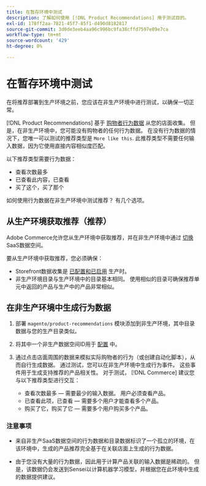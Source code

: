 ```yaml
---
title: 在暂存环境中测试
description: 了解如何使用 [!DNL Product Recommendations] 用于测试目的。
exl-id: 178ff2aa-7821-45f7-85f1-d490d8182817
source-git-commit: 3d0de3eeb4aa96c996bc9fa38cffd7597e89e7ca
workflow-type: tm+mt
source-wordcount: '429'
ht-degree: 0%

---
```


# 在暂存环境中测试

在将推荐部署到生产环境之前，您应该在非生产环境中进行测试，以确保一切正常。

[!DNL Product Recommendations] 基于 [购物者行为数据](behavioral-data.md) 从您的店面收集。 但是，在非生产环境中，您可能没有购物者的任何行为数据。 在没有行为数据的情况下，您唯一可以测试的推荐类型是 `More like this`. 此推荐类型不需要任何输入数据，因为它使用直接内容相似度匹配。

以下推荐类型需要行为数据：

- 查看次数最多
- 已查看此内容，已查看
- 买了这个，买了那个

如何使用行为数据在非生产环境中测试推荐？ 有几个选项。

## 从生产环境获取推荐（推荐）

Adobe Commerce允许您从生产环境中获取推荐，并在非生产环境中通过 [切换](settings.md) SaaS数据空间。

要从生产环境中获取推荐，您必须确保：

- Storefront数据收集是 [已配置和已启用](install-configure.md) 生产时。
- 非生产环境目录与生产环境中的目录基本相同。 使用相似的目录可确保推荐单元中返回的产品与生产中的产品非常相似。

## 在非生产环境中生成行为数据

1. 部署 `magento/product-recommendations` 模块添加到非生产环境，其中目录数据与您的生产目录类似。

1. 将其中一个非生产数据空间ID用于 [配置](https://experienceleague.adobe.com/docs/commerce-admin/config/services/saas.html) 中。

1. 通过点击店面周围的数据来模拟实际购物者的行为（或创建自动化脚本），从而自行生成数据。 通过测试，您可以在非生产环境中生成行为事件。 这些事件用于生成支持推荐的产品相关性。 对于测试， [!DNL Commerce] 建议您与以下推荐类型进行交互：

   - 查看次数最多 — 需要最少的输入数据。 用户必须查看产品。
   - 已查看此项，已查看 — 需要多个用户才能查看多个产品。
   - 购买了它，购买了它 — 需要多个用户购买多个产品。

### 注意事项

- 来自非生产SaaS数据空间的行为数据和目录数据标识了一个孤立的环境，在该环境中，生成的产品推荐完全基于在关联店面上生成的行为数据。

- 由于您没有大量的行为数据，因此用于计算产品关联的输入数据是稀疏的。 但是，该数据仍会发送到Sensei以计算机器学习模型，并根据您在此环境中生成的数据提供建议。
